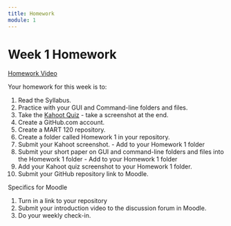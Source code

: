 ```yaml
---
title: Homework
module: 1
---
```


# Week 1 Homework

<!-- rebuild video -->
<a href="//www.youtube.com/embed/XzASBA6ZSKE" data-lity>Homework Video</a>

Your homework for this week is to:

<!-- make the kahoot a challenge -->

1. Read the Syllabus.
2. Practice with your GUI and Command-line folders and files.
3. Take the <a href="https://kahoot.it/challenge/07693353?challenge-id=84387498-97d5-4d82-ae4e-eabb1c94cf58_1660427584334" target="_blank">Kahoot Quiz</a> - take a screenshot at the end.
4. Create a GitHub.com account.
5. Create a MART 120 repository.
6. Create a folder called Homework 1 in your repository.
7. Submit your Kahoot screenshot. - Add to your Homework 1 folder
8. Submit your short paper on GUI and command-line folders and files into the Homework 1 folder - Add to your Homework 1 folder
9. Add your Kahoot quiz screenshot to your Homework 1 folder.
10. Submit your GitHub repository link to Moodle.

Specifics for Moodle

1. Turn in a link to your repository
2. Submit your introduction video to the discussion forum in Moodle.
3. Do your weekly check-in.